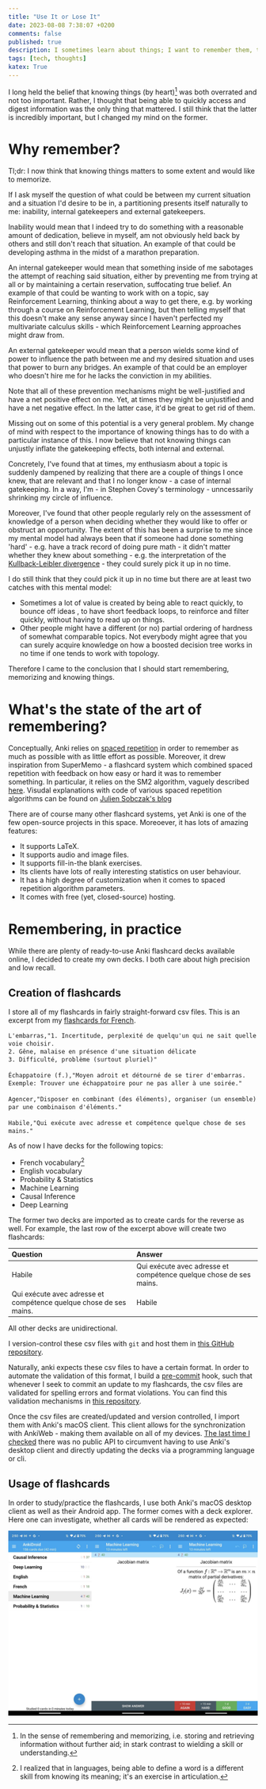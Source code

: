 ```yaml
---
title: "Use It or Lose It"
date: 2023-08-08 7:38:07 +0200
comments: false
published: true
description: I sometimes learn about things; I want to remember them, too
tags: [tech, thoughts]
katex: True
---
```


I long held the belief that knowing things (by heart)[^0] was both overrated and not too important.
Rather, I thought that being able to quickly access and digest information was the only thing that mattered.
I still think that the latter is incredibly important, but I changed my mind on the former.

# Why remember?

Tl;dr: I now think that knowing things matters to some extent and would like to memorize.

If I ask myself the question of what could be between my current situation and a situation I'd desire to be
in, a partitioning presents itself naturally to me: inability, internal gatekeepers and external gatekeepers.

Inability would mean that I indeed try to do something with a reasonable amount of dedication, believe in myself,
am not obviously held back by others and still don't reach that situation. An example of that could be developing
asthma in the midst of a marathon preparation.

An internal gatekeeper would mean that something inside of me sabotages the attempt of reaching said situation, either
by preventing me from trying at all or by maintaining a certain reservation, suffocating true belief. An example
of that could be wanting to work with on a topic, say Reinforcement Learning, thinking about a way to get there,
e.g. by working through a course on Reinforcement Learning, but then telling myself that this doesn't make any
sense anyway since I haven't perfected my multivariate calculus skills - which Reinforcement Learning approaches
might draw from.

An external gatekeeper would mean that a person wields some kind of power to influence the path between me and my
desired situation and uses that power to burn any bridges. An example of that could be an employer who doesn't hire
me for he lacks the conviction in my abilities.

Note that all of these prevention mechanisms might be well-justified and have a net positive effect on me. Yet, at
times they might be unjustified and have a net negative effect. In the latter case, it'd be great to get rid of them.

Missing out on some of this potential is a very general problem. My change of mind with respect to the importance of
knowing things has to do with a particular instance of this. I now believe that not knowing things can unjustly
inflate the gatekeeping effects, both internal and external.

Concretely, I've found that at times, my enthusiasm about a topic is suddenly dampened by realizing that there are
a couple of things I once knew, that are relevant and that I no longer
know - a case of internal gatekeeping. In a way, I'm - in Stephen
Covey's terminology - unncessarily shrinking my circle of influence.

Moreover, I've found that other people regularly rely on the assessment of knowledge of a person when deciding
whether they would like to offer or obstruct an opportunity. The extent of this has been a surprise to me since
my mental model had always been that if someone had done something 'hard' - e.g. have a track record of doing pure math -
it didn't matter whether they knew about something - e.g. the interpretation of the
[Kullback-Leibler divergence](https://en.wikipedia.org/wiki/Kullback%E2%80%93Leibler_divergence) - they could surely pick
it up in no time.

I do still think that they could pick it up in no time but there are at least two catches with this mental model:
* Sometimes a lot of value is created by being able to react quickly,
  to bounce off ideas , to have short
  feedback loops, to reinforce and filter quickly, without having to read up on things.
* Other people might have a different (or no) partial ordering of hardness of somewhat comparable topics. Not everybody
  might agree that you can surely acquire knowledge on how a boosted
  decision tree works in no time if one tends to work with topology.

Therefore I came to the conclusion that I should start remembering, memorizing and knowing things.

# What's the state of the art of remembering?

Conceptually, Anki relies on [spaced
repetition](https://en.wikipedia.org/wiki/Spaced_repetition)
in order to remember as much as possible with as little effort as
possible. Moreover, it drew inspiration from SuperMemo - a flashcard
system which combined spaced repetition with feedback on how easy or
hard it was to remember something. In particular, it relies
on the SM2 algorithm, vaguely described
[here](https://www.supermemo.com/en/blog/application-of-a-computer-to-improve-the-results-obtained-in-working-with-the-supermemo-method).
Visudal explanations with code of various spaced repetition algorithms
can be found on [Julien Sobczak's
blog](https://www.juliensobczak.com/inspect/2022/05/30/anki-srs.html)

There are of course many other flashcard systems, yet Anki is one of
the few open-source projects in this space. Moreoever, it has lots
of amazing features:
* It supports LaTeX.
* It supports audio and image files.
* It supports fill-in-the blank exercises.
* Its clients have lots of really interesting statistics on user
  behaviour.
* It has a high degree of customization when it comes to spaced
  repetition algorithm parameters.
* It comes with free (yet, closed-source) hosting.

# Remembering, in practice

While there are plenty of ready-to-use Anki flashcard decks available
online, I decided to create my own decks. I both care about high precision and low recall.

## Creation of flashcards
I store all of my flashcards in fairly straight-forward csv files. This is an excerpt from my
[flashcards for French](https://github.com/kklein/flashcards/blob/main/french.csv).

```csv
L'embarras,"1. Incertitude, perplexité de quelqu'un qui ne sait quelle voie choisir.
2. Gêne, malaise en présence d'une situation délicate
3. Difficulté, problème (surtout pluriel)"

Échappatoire (f.),"Moyen adroit et détourné de se tirer d'embarras.
Exemple: Trouver une échappatoire pour ne pas aller à une soirée."

Agencer,"Disposer en combinant (des éléments), organiser (un ensemble)
par une combinaison d'éléments."

Habile,"Qui exécute avec adresse et compétence quelque chose de ses mains."
```

As of now I have decks for the following topics:
* French vocabulary[^1]
* English vocabulary
* Probability & Statistics
* Machine Learning
* Causal Inference
* Deep Learning

The former two decks are imported as to create cards for the reverse as well. For example, the last row of the excerpt above will create two flashcards:

| Question                                                           | Answer                                                             |
|:-------------------------------------------------------------------|:-------------------------------------------------------------------|
| Habile                                                             | Qui exécute avec adresse et compétence quelque chose de ses mains. |
| Qui exécute avec adresse et compétence quelque chose de ses mains. | Habile                                                             |

All other decks are unidirectional.

I version-control these csv files with `git` and host them in [this GitHub repository](https://github.com/kklein/flashcards).

Naturally, anki expects these csv files to have a certain format. In order to automate
the validation of this format, I build a [pre-commit](https://pre-commit.com/) hook, such that whenever I seek
to commit an update to my flashcards, the csv files are validated for spelling errors
and format violations. You can find this validation mechanisms in [this repository](https://github.com/kklein/anki-csv).

Once the csv files are created/updated and version controlled, I
import them with Anki's macOS client. This client allows
for the synchronization with AnkiWeb - making them available on all of
my devices.
[The last time I checked](https://forums.ankiweb.net/t/anki-public-api/22741)
there was no public API to circumvent having to use Anki's desktop
client and directly updating
the decks via a programming language or cli.

## Usage of flashcards

In order to study/practice the flashcards, I use both Anki's macOS desktop client as well as their Android app.
The former comes with a deck explorer. Here one can investigate, whether all cards will be rendered as expected:

![image](/imgs/anki.png)


[^0]: In the sense of remembering and memorizing, i.e. storing and retrieving information without further aid; in stark contrast to wielding a skill or understanding.
[^1]: I realized that in languages, being able to define a word is a different skill from knowing its meaning; it's an exercise in articulation.
